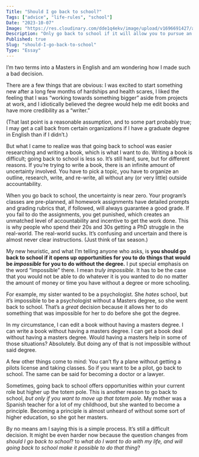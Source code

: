 ```yaml
---
Title: "Should I go back to school?"
Tags: ["advice", "life-rules", "school"]
Date: "2023-10-07"
Image: "https://res.cloudinary.com/dde1q4ekv/image/upload/v1696691427/a-scholar-in-his-study-thomas-wyck_iv4ed7.jpg"
Description: "Only go back to school if it will allow you to pursue an opportunity that is impossible to pursue without another degree."
Published: true
Slug: "should-I-go-back-to-school"
Type: "Essay"
---
```


I’m two terms into a Masters in English and am wondering how I made such a bad decision.

There are a few things that are obvious: I was excited to start something new after a long few months of hardships and health scares, I liked the feeling that I was “working towards something bigger” aside from projects at work, and I idiotically believed the degree would help me edit books and have more credibility as a “writer.”

(That last point is a reasonable assumption, and to some part probably true; I may get a call back from certain organizations if I have a graduate degree in English than if I didn’t.)

But what I came to realize was that going back to school was easier researching and writing a book, which is what I want to do. Writing a book is difficult; going back to school is less so. It’s still hard, sure, but for different reasons. If you’re trying to write a book, there is an infinite amount of uncertainty involved. You have to pick a topic, you have to organize an outline, research, write, and re-write, all without any (or very little) outside accountability.

When you go back to school, the uncertainty is near zero. Your program’s classes are pre-planned, all homework assignments have detailed prompts and grading rubrics that, if followed, will always guarantee a good grade. If you fail to do the assignments, you get punished, which creates an unmatched level of accountability and incentive to get the work done. This is why people who spend their 20s and 30s getting a PhD struggle in the real-world. The real-world sucks. It’s confusing and uncertain and there is almost never clear instructions. (Just think of tax season.)

My new heuristic, and what I’m telling anyone who asks, is **you should go back to school if it opens up opportunities for you to do things that would be *impossible* for you to do without the degree.** I put special emphasis on the word “impossible” there. I mean *truly impossible*. It has to be the case that you would not be able to do whatever it is you wanted to do no matter the amount of money or time you have without a degree or more schooling.

For example, my sister wanted to be a psychologist. She *hates* school, but it’s impossible to be a psychologist without a Masters degree, so she went back to school. That’s a *great* decision because it allows her to do something that was impossible for her to do before she got the degree.

In my circumstance, I can edit a book without having a masters degree. I can write a book without having a masters degree. I can get a book deal without having a masters degree. Would having a masters help in some of those situations? Absolutely. But doing any of that is not impossible without said degree.

A few other things come to mind: You can’t fly a plane without getting a pilots license and taking classes. So if you want to be a pilot, go back to school. The same can be said for becoming a doctor or a lawyer.

Sometimes, going back to school offers opportunities within your current role but higher up the totem pole. This is another reason to go back to school, *but only if you want to move up that totem pole*. My mother was a Spanish teacher for a lot of my childhood, but she wanted to become a principle. Becoming a principle is almost unheard of without some sort of higher education, so she got her masters.

By no means am I saying this is a simple process. It’s still a difficult decision. It might be even harder now because the question changes from *should I go back to school*? to *what do I want to do with my life, and will going back to school make it possible to do that thing*?
